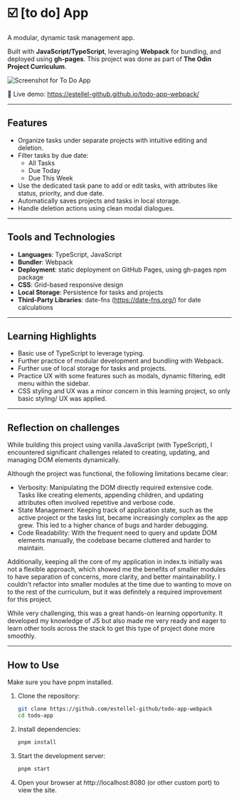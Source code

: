 # ☑️ [to do] App

A modular, dynamic task management app.

Built with **JavaScript/TypeScript**, leveraging **Webpack** for bundling, and deployed using **gh-pages**.
This project was done as part of **The Odin Project Curriculum**.

![Screenshot for To Do App](image_.png)

🔗 Live demo: https://estellel-github.github.io/todo-app-webpack/

---

## Features

- Organize tasks under separate projects with intuitive editing and deletion.
- Filter tasks by due date:
  - All Tasks
  - Due Today
  - Due This Week
- Use the dedicated task pane to add or edit tasks, with attributes like status, priority, and due date.
- Automatically saves projects and tasks in local storage.
- Handle deletion actions using clean modal dialogues.

---

## Tools and Technologies

- **Languages**: TypeScript, JavaScript
- **Bundler**: Webpack
- **Deployment**: static deployment on GitHub Pages, using gh-pages npm package
- **CSS**: Grid-based responsive design
- **Local Storage**: Persistence for tasks and projects
- **Third-Party Libraries**: date-fns (https://date-fns.org/) for date calculations

---

## Learning Highlights

- Basic use of TypeScript to leverage typing.
- Further practice of modular development and bundling with Webpack.
- Further use of local storage for tasks and projects.
- Practice UX with some features such as modals, dynamic filtering, edit menu within the sidebar.
- CSS styling and UX was a minor concern in this learning project, so only basic styling/ UX was applied.

---

## Reflection on challenges

While building this project using vanilla JavaScript (with TypeScript), I encountered significant challenges related to creating, updating, and managing DOM elements dynamically.

Although the project was functional, the following limitations became clear:

- Verbosity: Manipulating the DOM directly required extensive code. Tasks like creating elements, appending children, and updating attributes often involved repetitive and verbose code.
- State Management: Keeping track of application state, such as the active project or the tasks list, became increasingly complex as the app grew. This led to a higher chance of bugs and harder debugging.
- Code Readability: With the frequent need to query and update DOM elements manually, the codebase became cluttered and harder to maintain.

Additionally, keeping all the core of my application in index.ts initially was not a flexible approach, which showed me the benefits of smaller modules to have separation of concerns, more clarity, and better maintainability. I couldn't refactor into smaller modules at the time due to wanting to move on to the rest of the curriculum, but it was definitely a required improvement for this project.

While very challenging, this was a great hands-on learning opportunity. It developed my knowledge of JS but also made me very ready and eager to learn other tools across the stack to get this type of project done more smoothly.

---

## How to Use

Make sure you have pnpm installed.

1. Clone the repository:
   ```bash
   git clone https://github.com/estellel-github/todo-app-webpack
   cd todo-app
   ```
2. Install dependencies:
   ```bash
   pnpm install
   ```
3. Start the development server:
   ```bash
   pnpm start
   ```
4. Open your browser at http://localhost:8080 (or other custom port) to view the site.
